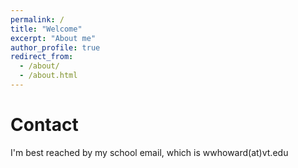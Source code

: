 ```yaml
---
permalink: /
title: "Welcome"
excerpt: "About me"
author_profile: true
redirect_from: 
  - /about/
  - /about.html
---
```


Contact
=====
I'm best reached by my school email, which is wwhoward(at)vt.edu
